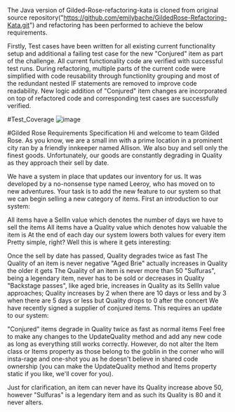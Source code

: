 The Java version of Gilded-Rose-refactoring-kata is cloned from original source repository("https://github.com/emilybache/GildedRose-Refactoring-Kata.git") and refactoring has been performed to achieve the below requirements. 

Firstly, Test cases have been written for all existing current functionality setup and additional a failing test case for the new "Conjured" item as part of the challenge. All current functionality code are verified with successful test runs.
During refactoring, multiple parts of the current code were simplified with code reusability through functionlity grouping and most of the redundant nested IF statements are removed to improve code readability. 
New logic addition of "Conjured" item changes are incorporated on top of refactored code and corresponding test cases are successfully verified.

#Test_Coverage
![image](https://github.com/SriBaraniVasthan/GildedRose-Refactoring-Kata-main-Sri/assets/63550126/afd77385-4c6d-4e41-b1e3-6b1a7f249045)


#Gilded Rose Requirements Specification
Hi and welcome to team Gilded Rose. As you know, we are a small inn with a prime location in a prominent city ran by a friendly innkeeper named Allison. We also buy and sell only the finest goods. Unfortunately, our goods are constantly degrading in Quality as they approach their sell by date.

We have a system in place that updates our inventory for us. It was developed by a no-nonsense type named Leeroy, who has moved on to new adventures. Your task is to add the new feature to our system so that we can begin selling a new category of items. First an introduction to our system:

All items have a SellIn value which denotes the number of days we have to sell the items
All items have a Quality value which denotes how valuable the item is
At the end of each day our system lowers both values for every item
Pretty simple, right? Well this is where it gets interesting:

Once the sell by date has passed, Quality degrades twice as fast
The Quality of an item is never negative
"Aged Brie" actually increases in Quality the older it gets
The Quality of an item is never more than 50
"Sulfuras", being a legendary item, never has to be sold or decreases in Quality
"Backstage passes", like aged brie, increases in Quality as its SellIn value approaches;
Quality increases by 2 when there are 10 days or less and by 3 when there are 5 days or less but
Quality drops to 0 after the concert
We have recently signed a supplier of conjured items. This requires an update to our system:

"Conjured" items degrade in Quality twice as fast as normal items
Feel free to make any changes to the UpdateQuality method and add any new code as long as everything still works correctly. However, do not alter the Item class or Items property as those belong to the goblin in the corner who will insta-rage and one-shot you as he doesn't believe in shared code ownership (you can make the UpdateQuality method and Items property static if you like, we'll cover for you).

Just for clarification, an item can never have its Quality increase above 50, however "Sulfuras" is a legendary item and as such its Quality is 80 and it never alters.
